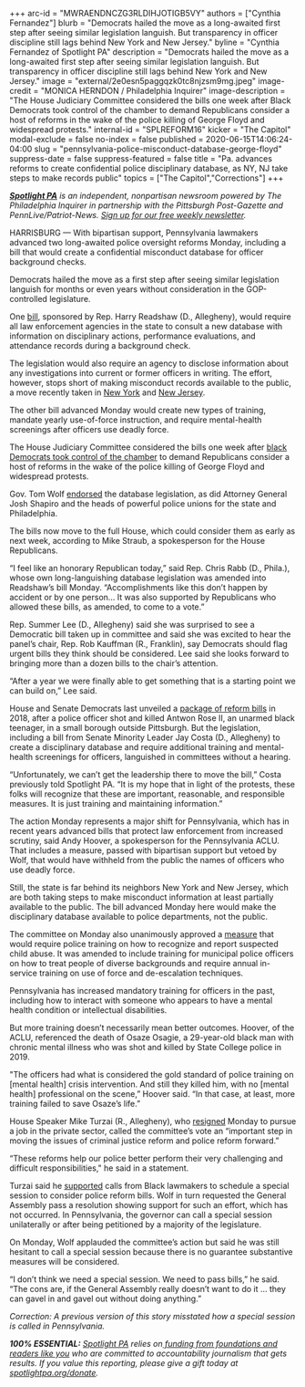+++
arc-id = "MWRAENDNCZG3RLDIHJOTIGB5VY"
authors = ["Cynthia Fernandez"]
blurb = "Democrats hailed the move as a long-awaited first step after seeing similar legislation languish. But transparency in officer discipline still lags behind New York and New Jersey."
byline = "Cynthia Fernandez of Spotlight PA"
description = "Democrats hailed the move as a long-awaited first step after seeing similar legislation languish. But transparency in officer discipline still lags behind New York and New Jersey."
image = "external/2e0esn5paggqzk0tc8njzsm9mg.jpeg"
image-credit = "MONICA HERNDON / Philadelphia Inquirer"
image-description = "The House Judiciary Committee considered the bills one week after Black Democrats took control of the chamber to demand Republicans consider a host of reforms in the wake of the police killing of George Floyd and widespread protests."
internal-id = "SPLREFORM16"
kicker = "The Capitol"
modal-exclude = false
no-index = false
published = 2020-06-15T14:06:24-04:00
slug = "pennsylvania-police-misconduct-database-george-floyd"
suppress-date = false
suppress-featured = false
title = "Pa. advances reforms to create confidential police disciplinary database, as NY, NJ take steps to make records public"
topics = ["The Capitol","Corrections"]
+++

<a href="https://www.spotlightpa.org/"><i><b>Spotlight PA</b></i></a><i> is an independent, nonpartisan newsroom powered by The Philadelphia Inquirer in partnership with the Pittsburgh Post-Gazette and PennLive/Patriot-News. </i><a href="https://www.spotlightpa.org/newsletters"><i>Sign up for our free weekly newsletter</i></a><i>.</i>

HARRISBURG — With bipartisan support, Pennsylvania lawmakers advanced two long-awaited police oversight reforms Monday, including a bill that would create a confidential misconduct database for officer background checks.

Democrats hailed the move as a first step after seeing similar legislation languish for months or even years without consideration in the GOP-controlled legislature.

One <a href="https://www.legis.state.pa.us/cfdocs/billInfo/billInfo.cfm?sYear=2019&sInd=0&body=H&type=B&bn=1841">bill</a>, sponsored by Rep. Harry Readshaw (D., Allegheny), would require all law enforcement agencies in the state to consult a new database with information on disciplinary actions, performance evaluations, and attendance records during a background check.

The legislation would also require an agency to disclose information about any investigations into current or former officers in writing. The effort, however, stops short of making misconduct records available to the public, a move recently taken in <a href="https://web.archive.org/20200613105924/https://www.nbcnewyork.com/news/politics/cuomo-expected-to-sign-50-a-repeal-to-make-police-disciplinary-records-public/2458910/" target=_blank>New York</a> and <a href="https://web.archive.org/20200718041337/https://www.inquirer.com/news/new-jersey-attorney-general-gurbir-grewal-police-violations-misconduct-reform-transparency-george-floyd-20200615.html" target=_blank>New Jersey</a>.

<script src="https://www.spotlightpa.org/embed.js" async></script><div data-spl-embed-version="1" data-spl-src="https://www.spotlightpa.org/embeds/donate/"></div>


The other bill advanced Monday would create new types of training, mandate yearly use-of-force instruction, and require mental-health screenings after officers use deadly force.

The House Judiciary Committee considered the bills one week after <a href="https://www.spotlightpa.org/news/2020/06/pennsylvania-george-floyd-protests-democrats-block-house-demand-action/" target=_blank>black Democrats took control of the chamber</a> to demand Republicans consider a host of reforms in the wake of the police killing of George Floyd and widespread protests.

Gov. Tom Wolf <a href="https://www.spotlightpa.org/news/2020/06/pennsylvania-state-police-watchdog-tom-wolf-reform-george-floyd/" target=_blank>endorsed</a> the database legislation, as did Attorney General Josh Shapiro and the heads of powerful police unions for the state and Philadelphia.

The bills now move to the full House, which could consider them as early as next week, according to Mike Straub, a spokesperson for the House Republicans.

“I feel like an honorary Republican today,” said Rep. Chris Rabb (D., Phila.), whose own long-languishing database legislation was amended into Readshaw’s bill Monday. “Accomplishments like this don’t happen by accident or by one person… It was also supported by Republicans who allowed these bills, as amended, to come to a vote.”

Rep. Summer Lee (D., Allegheny) said she was surprised to see a Democratic bill taken up in committee and said she was excited to hear the panel’s chair, Rep. Rob Kauffman (R., Franklin), say Democrats should flag urgent bills they think should be considered. Lee said she looks forward to bringing more than a dozen bills to the chair’s attention.

“After a year we were finally able to get something that is a starting point we can build on,” Lee said.

House and Senate Democrats last unveiled a <a href="https://web.archive.org/web/20221105112756/https://archive.theincline.com/2018/09/13/allegheny-county-lawmakers-unveil-police-oversight-training-bills/">package of reform bills</a> in 2018, after a police officer shot and killed Antwon Rose II, an unarmed black teenager, in a small borough outside Pittsburgh. But the legislation, including a bill from Senate Minority Leader Jay Costa (D., Allegheny) to create a disciplinary database and require additional training and mental-health screenings for officers, languished in committees without a hearing.

“Unfortunately, we can’t get the leadership there to move the bill,” Costa previously told Spotlight PA. “It is my hope that in light of the protests, these folks will recognize that these are important, reasonable, and responsible measures. It is just training and maintaining information.”

The action Monday represents a major shift for Pennsylvania, which has in recent years advanced bills that protect law enforcement from increased scrutiny, said Andy Hoover, a spokesperson for the Pennsylvania ACLU. That includes a measure, passed with bipartisan support but vetoed by Wolf, that would have withheld from the public the names of officers who use deadly force.

Still, the state is far behind its neighbors New York and New Jersey, which are both taking steps to make misconduct information at least partially available to the public. The bill advanced Monday here would make the disciplinary database available to police departments, not the public.

<script src="https://www.spotlightpa.org/embed.js" async></script><div data-spl-embed-version="1" data-spl-src="https://www.spotlightpa.org/embeds/newsletter/"></div>


The committee on Monday also unanimously approved a <a href="https://web.archive.org/20200624221350/https://www.legis.state.pa.us/cfdocs/billInfo/billInfo.cfm?sYear=2019&sInd=0&body=H&type=B&bn=1910">measure</a> that would require police training on how to recognize and report suspected child abuse. It was amended to include training for municipal police officers on how to treat people of diverse backgrounds and require annual in-service training on use of force and de-escalation techniques.

Pennsylvania has increased mandatory training for officers in the past, including how to interact with someone who appears to have a mental health condition or intellectual disabilities.

But more training doesn’t necessarily mean better outcomes. Hoover, of the ACLU, referenced the death of Osaze Osagie, a 29-year-old black man with chronic mental illness who was shot and killed by State College police in 2019.

"The officers had what is considered the gold standard of police training on [mental health] crisis intervention. And still they killed him, with no [mental health] professional on the scene,” Hoover said. “In that case, at least, more training failed to save Osaze’s life.”

House Speaker Mike Turzai (R., Allegheny), who <a href="https://www.spotlightpa.org/news/2020/06/pennsylvania-mike-turzai-republican-speaker-resigns/" target=_blank>resigned</a> Monday to pursue a job in the private sector, called the committee’s vote an “important step in moving the issues of criminal justice reform and police reform forward.”

“These reforms help our police better perform their very challenging and difficult responsibilities," he said in a statement.

Turzai said he <a href="https://web.archive.org/web/20210524151443/http://repturzai.com/News/17577/Latest-News/Turzai-Asks-Governor-to-Call-Special-Session-on-Policing-and-Our-Communities/">supported</a> calls from Black lawmakers to schedule a special session to consider police reform bills. Wolf in turn requested the General Assembly pass a resolution showing support for such an effort, which has not occurred. In Pennsylvania, the governor can call a special session unilaterally or after being petitioned by a majority of the legislature.

On Monday, Wolf applauded the committee’s action but said he was still hesitant to call a special session because there is no guarantee substantive measures will be considered.

“I don’t think we need a special session. We need to pass bills,” he said. “The cons are, if the General Assembly really doesn’t want to do it … they can gavel in and gavel out without doing anything.”

<i>Correction: A previous version of this story misstated how a special session is called in Pennsylvania. </i>

<i><b>100% ESSENTIAL:</b></i> <a href="https://www.spotlightpa.org/"><i>Spotlight PA</i></a><i> relies on</i><a href="https://www.spotlightpa.org/support"><i> funding from foundations and readers like you</i></a><i> who are committed to accountability journalism that gets results. If you value this reporting, please give a gift today at </i><a href="https://www.spotlightpa.org/donate"><i>spotlightpa.org/donate</i></a><i>.</i>
